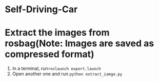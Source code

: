 # Self-Driving-Car

# Extract the images from rosbag(Note: Images are saved as compressed format)
1. In a terminal, run```roslaunch export.launch```
2. Open another one and run ```python extract_iamge.py```